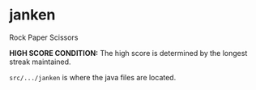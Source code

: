 # janken
Rock Paper Scissors


**HIGH SCORE CONDITION:** The high score is determined by the longest streak maintained.


`src/.../janken` is where the java files are located. 
